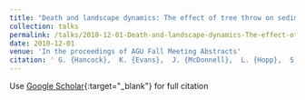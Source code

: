 ```yaml
---
title: "Death and landscape dynamics: The effect of tree throw on sediment transport and landscape evolution"
collection: talks
permalink: /talks/2010-12-01-Death-and-landscape-dynamics-The-effect-of-tree-throw-on-sediment-transport-and-landscape-evolution
date: 2010-12-01
venue: 'In the proceedings of AGU Fall Meeting Abstracts'
citation: ' G. {Hancock},  K. {Evans},  J. {McDonnell},  L. {Hopp},  S. {Reaney}, &quot;Death and landscape dynamics: The effect of tree throw on sediment transport and landscape evolution.&quot; In the proceedings of AGU Fall Meeting Abstracts, 2010.'
---
```

Use [Google Scholar](https://scholar.google.com/scholar?q=Death+and+landscape+dynamics:+The+effect+of+tree+throw+on+sediment+transport+and+landscape+evolution){:target="_blank"} for full citation